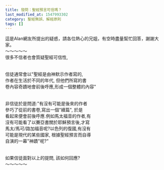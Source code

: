 ```yaml
---
title: 發問：聖經預言可信嗎？
last_modified_at: 1547993302
category: 聖經無誤、解經原則
tags: []
---
```


<p>這是Alan網友所提出的疑惑，請各位熱心的兄姐，有空時盡量幫忙回答，謝謝大家。<br/><!--more-->～～～～～<br/>很多不信者也會質疑聖經可信性, <br/><br/><br/>信徒通常會以"聖經是由神默示作者寫的, <br/>作者在生活於不同的年代, 但他們所寫的書 <br/>卷內容奇蹟地會前後呼應,形成一個整體的內容" <br/><br/><br/>非信徒於是問道:"有沒有可能是後來的作者 <br/>參巧了從前的書卷,寫出一個"續篇", 於是 <br/>看起來便會前後呼應.例如馬太福音的作者,有 <br/>沒有可能看了以賽亞書關於耶穌預言後,才寫 <br/>馬太/馬可/路加福音呢?以色列的復國,有沒有 <br/>可能是現代的某些國家, 根據聖經預言而自導 <br/>自演的一幕"神蹟"呢?" <br/><br/><br/>如果信徒面對以上的提問, 該如何回應?<br/>～～～～～
</p>